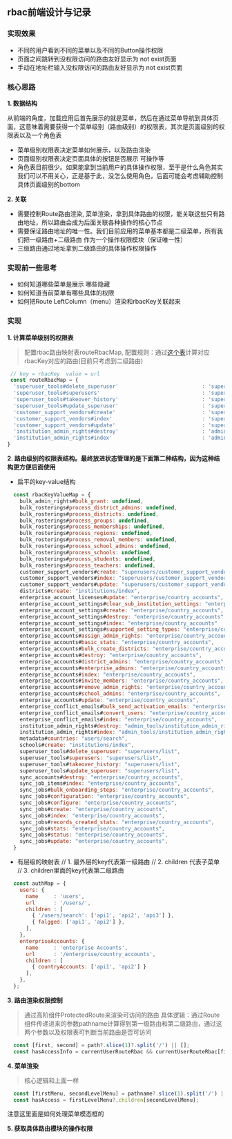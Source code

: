 ## rbac前端设计与记录
 ### 实现效果
 - 不同的用户看到不同的菜单以及不同的Button操作权限
 - 页面之间跳转到没权限访问的路由友好显示为 not exist页面
 - 手动在地址栏输入没权限访问的路由友好显示为 not exist页面
 
 ### 核心思路
  **1. 数据结构**
  
  从前端的角度，加载应用后首先展示的就是菜单，然后在通过菜单导航到具体页面，这意味着需要获得一个菜单级别（路由级别）的权限表，其次是页面级别的权限表以及一个角色表
  
  - 菜单级别权限表决定菜单如何展示，以及路由渲染
  - 页面级别权限表决定页面具体的按钮是否展示 可操作等
  - 角色表目前很少。如果能拿到当前用户的具体操作权限，至于是什么角色其实我们可以不用关心，正是基于此，没怎么使用角色，后面可能会考虑辅助控制具体页面级别的bottom
  
  **2. 关联**
  
  - 需要控制Route路由渲染, 菜单渲染，拿到具体路由的权限，能关联这些只有路由地址，所以路由会成为后面关联各种操作的核心节点
  - 需要保证路由地址的唯一性。我们目前应用的菜单基本都是二级菜单，所有我们把一级路由+二级路由 作为一个操作权限模块（保证唯一性）
  - 三级路由通过地址拿到二级路由的具体操作权限操作

### 实现前一些思考

   - 如何知道哪些菜单是展示 哪些隐藏
   - 如何知道当前菜单有哪些具体的权限
   - 如何把Route LeftColumn（menu）渲染和rbacKey关联起来

 ### 实现
   **1. 计算菜单级别的权限表**
   > 配置rbac路由映射表routeRbacMap, 配置规则：通过[这个表](https://shimo.im/sheets/5s64xm0zkT4vCuKy/ZruKR)计算对应rbacKey对应的路由(目前只考虑到二级路由)
   ```js
    // key = rbacKey  value = url
    const routeRbacMap = {
     'superuser_tools#delete_superuser'                           : 'superusers/list',
     'superuser_tools#superusers'                                 : 'superusers/list',
     'superuser_tools#takeover_history'                           : 'superusers/list',
     'superuser_tools#update_superuser'                           : 'superusers/list',
     'customer_support_vendors#create'                            : 'superusers/customer_support_vendors',
     'customer_support_vendors#index'                             : 'superusers/customer_support_vendors',
     'customer_support_vendors#update'                            : 'superusers/customer_support_vendors',
     'institution_admin_rights#destroy'                           : 'admin_tools/institution_admin_rights',
     'institution_admin_rights#index'                             : 'admin_tools/institution_admin_rights',
   }
  ```
 
 **2. 路由级别的权限表结构。最终放进状态管理的是下面第二种结构，因为这种结构更方便后面使用**
 - 扁平的key-value结构
 ```javascript
   const rbacKeyValueMap = {
     bulk_admin_rights#bulk_grant: undefined,
     bulk_rosterings#process_district_admins: undefined,
     bulk_rosterings#process_districts: undefined,
     bulk_rosterings#process_groups: undefined,
     bulk_rosterings#process_memberships: undefined,
     bulk_rosterings#process_regions: undefined,
     bulk_rosterings#process_removal_members: undefined,
     bulk_rosterings#process_school_admins: undefined,
     bulk_rosterings#process_schools: undefined,
     bulk_rosterings#process_students: undefined,
     bulk_rosterings#process_teachers: undefined,
     customer_support_vendors#create: "superusers/customer_support_vendors",
     customer_support_vendors#index: "superusers/customer_support_vendors",
     customer_support_vendors#update: "superusers/customer_support_vendors",
     districts#create: "institutions/index",
     enterprise_account_licenses#update: "enterprise/country_accounts",
     enterprise_account_settings#clear_sub_institution_settings: "enterprise/country_accounts",
     enterprise_account_settings#create: "enterprise/country_accounts",
     enterprise_account_settings#destroy: "enterprise/country_accounts",
     enterprise_account_settings#index: "enterprise/country_accounts"
     enterprise_account_settings#supported_setting_types: "enterprise/country_accounts",
     enterprise_accounts#assign_admin_rights: "enterprise/country_accounts",
     enterprise_accounts#basic_stats: "enterprise/country_accounts",
     enterprise_accounts#bulk_create_districts: "enterprise/country_accounts",
     enterprise_accounts#destroy: "enterprise/country_accounts",
     enterprise_accounts#district_admins: "enterprise/country_accounts",
     enterprise_accounts#enterprise_admins: "enterprise/country_accounts",
     enterprise_accounts#index: "enterprise/country_accounts",
     enterprise_accounts#invite_members: "enterprise/country_accounts",
     enterprise_accounts#remove_admin_rights: "enterprise/country_accounts",
     enterprise_accounts#school_admins: "enterprise/country_accounts",
     enterprise_accounts#update: "enterprise/country_accounts",
     enterprise_conflict_emails#bulk_send_activation_emails: "enterprise/country_accounts",
     enterprise_conflict_emails#convert_users: "enterprise/country_accounts",
     enterprise_conflict_emails#index: "enterprise/country_accounts",
     institution_admin_rights#destroy: "admin_tools/institution_admin_rights",
     institution_admin_rights#index: "admin_tools/institution_admin_rights",
     metadata#countries: "users/search",
     schools#create: "institutions/index",
     superuser_tools#delete_superuser: "superusers/list",
     superuser_tools#superusers: "superusers/list",
     superuser_tools#takeover_history: "superusers/list",
     superuser_tools#update_superuser: "superusers/list",
     sync_accounts#destroy: "enterprise/country_accounts",
     sync_job_items#index: "enterprise/country_accounts",
     sync_jobs#bulk_onboarding_steps: "enterprise/country_accounts",
     sync_jobs#configuration: "enterprise/country_accounts",
     sync_jobs#configure: "enterprise/country_accounts",
     sync_jobs#create: "enterprise/country_accounts",
     sync_jobs#index: "enterprise/country_accounts",
     sync_jobs#records_created_stats: "enterprise/country_accounts",
     sync_jobs#stats: "enterprise/country_accounts",
     sync_jobs#status: "enterprise/country_accounts",
     sync_jobs#update: "enterprise/country_accounts",
   }
   ```

 - 有层级的映射表
  // 1. 最外层的key代表第一级路由
  // 2. children 代表子菜单
  // 3. children里面的key代表第二级路由
 ```javascript
   const authMap = {
     users: {
       name     : 'users',
       url      : '/users/',
       children : [
         { '/users/search': ['api1', 'api2', 'api3'] },
         { falgged: ['api1', 'api2'] },
       ],
     },
     enterpriseAccounts: {
       name     : 'enterprise Accounts',
       url      : '/enterprise/country_accounts',
       children : [
         { countryAccounts: ['api1', 'api2'] }
       ],
     },
   };
 ```

**3. 路由渲染权限控制**
  > 通过高阶组件ProtectedRoute来渲染可访问的路由
  具体逻辑：通过Route组件传递进来的参数pathname计算得到第一级路由和第二级路由，通过这两个参数以及权限表可判断当前路由是否可访问
  ```js
    const [first, second] = path?.slice(1)?.split('/') || [];
    const hasAccessInfo = currentUserRouteRbac && currentUserRouteRbac[first]?.children[second];
  ```

**4. 菜单渲染**
  > 核心逻辑和上面一样
  ```js
    const [firstMenu, secondLevelMenu] = pathname?.slice(1).split('/') || [];
    const hasAccess = firstLevelMenu?.children[secondLevelMenu];
  ```
  注意这里面是如何处理菜单模态框的

**5. 获取具体路由模块的操作权限**
